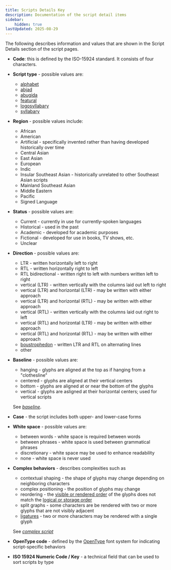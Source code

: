 ```yaml
---
title: Scripts Details Key
description: Documentation of the script detail items
sidebar:
    hidden: true
lastUpdated: 2025-08-29
---
```


The following describes information and values that are shown in the Script Details section of the script pages.

- **Code**: this is defined by the ISO-15924 standard. It consists of four characters.

- **Script type** - possible values are:
    - [alphabet](/reference/glossary#alph)
    - [abjad](/reference/glossary#abjad)
    - [abugida](/reference/glossary#abugida)
    - [featural](/reference/glossary#featws)
    - [logosyllabary](/reference/glossary#logosyl)
    - [syllabary](/reference/glossary#syllabary)

- **Region** - possible values include:
    - African
    - American
    - Artificial - specifically invented rather than having developed historically over time
    - Central Asian
    - East Asian
    - European
    - Indic
    - Insular Southeast Asian - historically unrelated to other Southeast Asian scripts
    - Mainland Southeast Asian
    - Middle Eastern
    - Pacific
    - Signed Language

- **Status** - possible values are:
    - Current - currently in use for currently-spoken languages
    - Historical - used in the past
    - Academic - developed for academic purposes
    - Fictional - developed for use in books, TV shows, etc.
    - Unclear

- **Direction** - possible values are:
    - LTR - written horizontally left to right
    - RTL - written horizontally right to left
    - RTL bidirectional - written right to left with numbers written left to right
    - vertical (LTR) - written vertically with the columns laid out left to right
    - vertical (LTR) and horizontal (LTR) - may be written with either approach
    - vertical (LTR) and horizontal (RTL) - may be written with either approach
    - vertical (RTL) - written vertically with the columns laid out right to left
    - vertical (RTL) and horizontal (LTR) - may be written with either approach
    - vertical (RTL) and horizontal (RTL) - may be written with either approach
    - [boustrophedon](/reference/glossary#boust) - written LTR and RTL on alternating lines
    - other

- **Baseline** - possible values are:
    - hanging - glyphs are aligned at the top as if hanging from a "clothesline"
    - centered - glyphs are aligned at their vertical centers
    - bottom - glyphs are aligned at or near the bottom of the glyphs
    - vertical - glyphs are asligned at their horizontal centers; used for vertical scripts

    See [_baseline_](/reference/glossary#baseline).

- **Case** - the script includes both upper- and lower-case forms

- **White space** - possible values are:
    - between words - white space is required between words
    - between phrases - white space is used between grammatical phrases
    - discretionary - white space may be used to enhance readability
    - none - white space is never used

- **Complex behaviors** - describes complexities such as 
    - contextual shaping - the shape of glyphs may change depending on neighboring characters
    - complex positioning - the position of glyphs may change
    - reordering - the [visible or rendered order](/reference/glossary#visorder) of the glyphs does not match the [logical or storage order](/reference/glossary#logorder)
    - split graphs - some characters are be rendered with two or more glyphs that are not visibly adjacent
    - [ligatures](/reference/glossary#ligature) - two or more characters may be rendered with a single glyph
    
    See [_complex script_](/reference/glossary#complexscript)

- **OpenType code** - defined by the [OpenType](/reference/glossary#opentype) font system for indicating script-specific behaviors

- **ISO 15924 Numeric Code / Key** - a technical field that can be used to sort scripts by type

